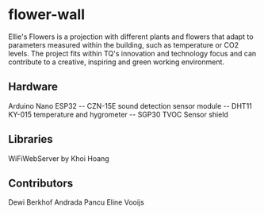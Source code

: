 # flower-wall
Ellie's Flowers is a projection with different plants and flowers that adapt to parameters measured within the building, such as temperature or CO2 levels. The project fits within TQ's innovation and technology focus and can contribute to a creative, inspiring and green working environment.

## Hardware
Arduino Nano ESP32
-- CZN-15E sound detection sensor module
-- DHT11 KY-015 temperature and hygrometer
-- SGP30 TVOC Sensor shield

## Libraries
WiFiWebServer by Khoi Hoang

## Contributors
Dewi Berkhof
Andrada Pancu
Eline Vooijs
